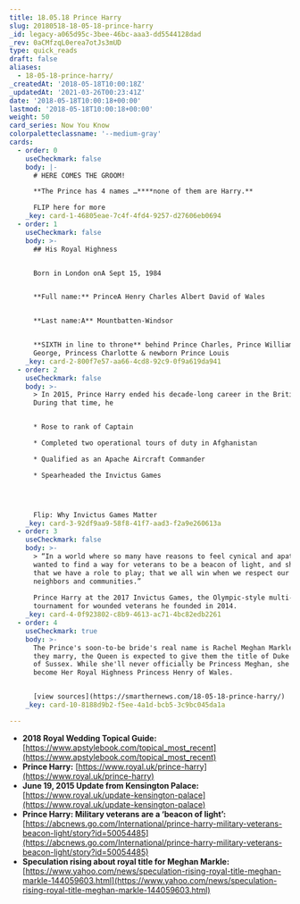 ```yaml
---
title: 18.05.18 Prince Harry
slug: 20180518-18-05-18-prince-harry
_id: legacy-a065d95c-3bee-46bc-aaa3-dd5544128dad
_rev: 0aCMfzqL0erea7otJs3mUD
type: quick_reads
draft: false
aliases:
  - 18-05-18-prince-harry/
_createdAt: '2018-05-18T10:00:18Z'
_updatedAt: '2021-03-26T00:23:41Z'
date: '2018-05-18T10:00:18+00:00'
lastmod: '2018-05-18T10:00:18+00:00'
weight: 50
card_series: Now You Know
colorpaletteclassname: '--medium-gray'
cards:
  - order: 0
    useCheckmark: false
    body: |-
      # HERE COMES THE GROOM!

      **The Prince has 4 names …****none of them are Harry.**

      FLIP here for more
    _key: card-1-46805eae-7c4f-4fd4-9257-d27606eb0694
  - order: 1
    useCheckmark: false
    body: >-
      ## His Royal Highness


      Born in London onA Sept 15, 1984


      **Full name:** PrinceA Henry Charles Albert David of Wales


      **Last name:A** Mountbatten-Windsor


      **SIXTH in line to throne** behind Prince Charles, Prince William, Prince
      George, Princess Charlotte & newborn Prince Louis
    _key: card-2-800f7e57-aa66-4cd8-92c9-0f9a619da941
  - order: 2
    useCheckmark: false
    body: >-
      > In 2015, Prince Harry ended his decade-long career in the British Army.
      During that time, he


      * Rose to rank of Captain

      * Completed two operational tours of duty in Afghanistan

      * Qualified as an Apache Aircraft Commander

      * Spearheaded the Invictus Games




      Flip: Why Invictus Games Matter
    _key: card-3-92df9aa9-58f8-41f7-aad3-f2a9e260613a
  - order: 3
    useCheckmark: false
    body: >-
      > “In a world where so many have reasons to feel cynical and apathetic, I
      wanted to find a way for veterans to be a beacon of light, and show us all
      that we have a role to play; that we all win when we respect our friends,
      neighbors and communities.”  
        
      Prince Harry at the 2017 Invictus Games, the Olympic-style multi-sport
      tournament for wounded veterans he founded in 2014.
    _key: card-4-0f923802-c8b9-4613-ac71-4bc82edb2261
  - order: 4
    useCheckmark: true
    body: >-
      The Prince's soon-to-be bride's real name is Rachel Meghan Markle. When
      they marry, the Queen is expected to give them the title of Duke & Duchess
      of Sussex. While she'll never officially be Princess Meghan, she will
      become Her Royal Highness Princess Henry of Wales.


      [view sources](https://smarthernews.com/18-05-18-prince-harry/)
    _key: card-10-8188d9b2-f5ee-4a1d-bcb5-3c9bc045da1a

---
```

* **2018 Royal Wedding Topical Guide:** [https://www.apstylebook.com/topical_most_recent](https://www.apstylebook.com/topical_most_recent)
* **Prince Harry:** [https://www.royal.uk/prince-harry](https://www.royal.uk/prince-harry)
* **June 19, 2015 Update from Kensington Palace:** [https://www.royal.uk/update-kensington-palace](https://www.royal.uk/update-kensington-palace)
* **Prince Harry: Military veterans are a ‘beacon of light’:** [https://abcnews.go.com/International/prince-harry-military-veterans-beacon-light/story?id=50054485](https://abcnews.go.com/International/prince-harry-military-veterans-beacon-light/story?id=50054485)
* **Speculation rising about royal title for Meghan Markle:** [https://www.yahoo.com/news/speculation-rising-royal-title-meghan-markle-144059603.html](https://www.yahoo.com/news/speculation-rising-royal-title-meghan-markle-144059603.html)